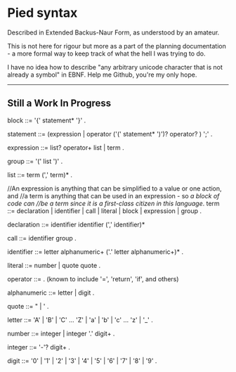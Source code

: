 Pied syntax
====
Described in Extended Backus-Naur Form, as understood by an amateur.

This is not here for rigour but more as a part of the planning documentation -
a more formal way to keep track of what the hell I was trying to do.

I have no idea how to describe "any arbitrary unicode character that
is not already a symbol" in EBNF. Help me Github, you're my only hope.

____________________________________
Still a Work In Progress
----

block ::= '{' statement* '}' .

statement ::= (expression | operator ('(' statement* ')')? operator? ) ';' .

expression ::= list? operator+ list | term .

group ::= '(' list ')' .

list ::= term (',' term)* .

//An expression is anything that can be simplified to a value or one action, and
//a term is anything that can be used in an expression - so *a block of code can
//be a term since it is a first-class citizen in this language*.
term ::= declaration | identifier | call | literal | block | expression | group .

declaration ::= identifier identifier (',' identifier)*

call ::= identifier group .

identifier ::= letter alphanumeric+ ('.' letter alphanumeric+)* .

literal ::= number | quote <anything> quote .

operator ::= <host-defined> .
(known to include '=', 'return', 'if', and others)

alphanumeric ::= letter | digit .

quote ::= " | ' .

letter ::= 'A' | 'B' | 'C' ... 'Z' | 'a' | 'b' | 'c' ... 'z' | '_' .

number ::= integer | integer '.' digit+ . 

integer ::= '-'? digit+ .

digit ::= '0' | '1' | '2' | '3' | '4' | '5' | '6' | '7' | '8' | '9' .
